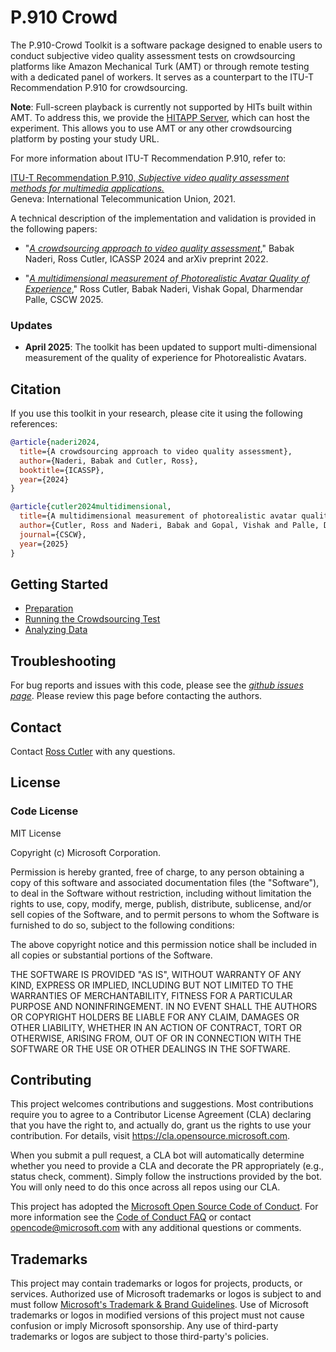 # P.910 Crowd

The P.910-Crowd Toolkit is a software package designed to enable users to conduct subjective video quality assessment tests on crowdsourcing platforms like Amazon Mechanical Turk (AMT) or through remote testing with a dedicated panel of workers. It serves as a counterpart to the ITU-T Recommendation P.910 for crowdsourcing.



**Note**: Full-screen playback is currently not supported by HITs built within AMT. To address this, we provide the [HITAPP Server](hitapp_server/README.md), which can host the experiment. This allows you to use AMT or any other crowdsourcing platform by posting your study URL.

For more information about ITU-T Recommendation P.910, refer to:

[ITU-T Recommendation P.910, _Subjective video quality assessment methods for multimedia applications._](https://www.itu.int/rec/T-REC-P.910/en)  
Geneva: International Telecommunication Union, 2021.

A technical description of the implementation and validation is provided in the following papers:

* "[_A crowdsourcing approach to video quality assessment_](https://arxiv.org/pdf/2204.06784.pdf)," Babak Naderi, Ross Cutler, ICASSP 2024 and arXiv preprint 2022.

* "[_A multidimensional measurement of Photorealistic Avatar Quality of Experience_](https://arxiv.org/pdf/2411.09066)," Ross Cutler, Babak Naderi, Vishak Gopal, Dharmendar Palle, CSCW 2025.

### Updates
* **April 2025**: The toolkit has been updated to support multi-dimensional measurement of the quality of experience for Photorealistic Avatars.


## Citation
If you use this toolkit in your research, please cite it using the following references:

```BibTex
@article{naderi2024,
  title={A crowdsourcing approach to video quality assessment},
  author={Naderi, Babak and Cutler, Ross},
  booktitle={ICASSP},
  year={2024}
}

@article{cutler2024multidimensional,
  title={A multidimensional measurement of photorealistic avatar quality of experience},
  author={Cutler, Ross and Naderi, Babak and Gopal, Vishak and Palle, Dharmendar},
  journal={CSCW},
  year={2025}
}
```

## Getting Started
* [Preparation](docs/preparation.md)
* [Running the Crowdsourcing Test](docs/running_test_mturk.md)
* [Analyzing Data](docs/results.md)

## Troubleshooting
For bug reports and issues with this code, please see the 
[_github issues page_](https://github.com/microsoft/P.910/issues). Please review this page before contacting the authors.

## Contact

Contact [Ross Cutler](mailto:rcutler@microsoft.com) with any questions.

## License
### Code License
MIT License

Copyright (c) Microsoft Corporation.

Permission is hereby granted, free of charge, to any person obtaining a copy of this software and associated documentation files (the "Software"), to deal in the Software without restriction, including without limitation the rights to use, copy, modify, merge, publish, distribute, sublicense, and/or sell copies of the Software, and to permit persons to whom the Software is furnished to do so, subject to the following conditions:

The above copyright notice and this permission notice shall be included in all copies or substantial portions of the Software.

THE SOFTWARE IS PROVIDED "AS IS", WITHOUT WARRANTY OF ANY KIND, EXPRESS OR IMPLIED, INCLUDING BUT NOT LIMITED TO THE WARRANTIES OF MERCHANTABILITY, FITNESS FOR A PARTICULAR PURPOSE AND NONINFRINGEMENT. IN NO EVENT SHALL THE AUTHORS OR COPYRIGHT HOLDERS BE LIABLE FOR ANY CLAIM, DAMAGES OR OTHER LIABILITY, WHETHER IN AN ACTION OF CONTRACT, TORT OR OTHERWISE, ARISING FROM, OUT OF OR IN CONNECTION WITH THE SOFTWARE OR THE USE OR OTHER DEALINGS IN THE SOFTWARE.

## Contributing

This project welcomes contributions and suggestions.  Most contributions require you to agree to a
Contributor License Agreement (CLA) declaring that you have the right to, and actually do, grant us
the rights to use your contribution. For details, visit https://cla.opensource.microsoft.com.

When you submit a pull request, a CLA bot will automatically determine whether you need to provide
a CLA and decorate the PR appropriately (e.g., status check, comment). Simply follow the instructions
provided by the bot. You will only need to do this once across all repos using our CLA.

This project has adopted the [Microsoft Open Source Code of Conduct](https://opensource.microsoft.com/codeofconduct/).
For more information see the [Code of Conduct FAQ](https://opensource.microsoft.com/codeofconduct/faq/) or
contact [opencode@microsoft.com](mailto:opencode@microsoft.com) with any additional questions or comments.

## Trademarks

This project may contain trademarks or logos for projects, products, or services. Authorized use of Microsoft 
trademarks or logos is subject to and must follow 
[Microsoft's Trademark & Brand Guidelines](https://www.microsoft.com/en-us/legal/intellectualproperty/trademarks/usage/general).
Use of Microsoft trademarks or logos in modified versions of this project must not cause confusion or imply Microsoft sponsorship.
Any use of third-party trademarks or logos are subject to those third-party's policies.

